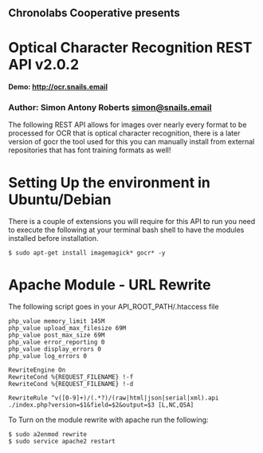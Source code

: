 ## Chronolabs Cooperative presents

# Optical Character Recognition REST API v2.0.2

#### Demo: http://ocr.snails.email

### Author: Simon Antony Roberts <simon@snails.email>

The following REST API allows for images over nearly every format to be processed for OCR that is optical character recognition, there is a later version of gocr the tool used for this you can manually install from external repositories that has font training formats as well!

# Setting Up the environment in Ubuntu/Debian

There is a couple of extensions you will require for this API to run you need to execute the following at your terminal bash shell to have the modules installed before installation.

    $ sudo apt-get install imagemagick* gocr* -y
    

# Apache Module - URL Rewrite

The following script goes in your API_ROOT_PATH/.htaccess file

    php_value memory_limit 145M
    php_value upload_max_filesize 69M
    php_value post_max_size 69M
    php_value error_reporting 0
    php_value display_errors 0
    php_value log_errors 0
    
    RewriteEngine On
    RewriteCond %{REQUEST_FILENAME} !-f
    RewriteCond %{REQUEST_FILENAME} !-d

    RewriteRule ^v([0-9]+)/(.*?)/(raw|html|json|serial|xml).api ./index.php?version=$1&field=$2&output=$3 [L,NC,QSA]


To Turn on the module rewrite with apache run the following:

    $ sudo a2enmod rewrite
    $ sudo service apache2 restart
